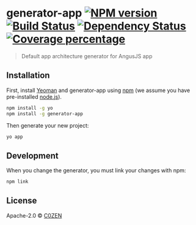 # generator-app [![NPM version][npm-image]][npm-url] [![Build Status][travis-image]][travis-url] [![Dependency Status][daviddm-image]][daviddm-url] [![Coverage percentage][coveralls-image]][coveralls-url]
> Default app architecture generator for AngusJS app

## Installation

First, install [Yeoman](http://yeoman.io) and generator-app using [npm](https://www.npmjs.com/) (we assume you have pre-installed [node.js](https://nodejs.org/)).

```bash
npm install -g yo
npm install -g generator-app
```

Then generate your new project:

```bash
yo app
```

## Development

When you change the generator, you must link your changes with npm:

```bash
npm link
```

## License

Apache-2.0 © [C0ZEN](http://www.geoffreytestelin.com/)


[npm-image]: https://badge.fury.io/js/generator-app.svg
[npm-url]: https://npmjs.org/package/generator-app
[travis-image]: https://travis-ci.org/C0ZEN/generator-app.svg?branch=master
[travis-url]: https://travis-ci.org/C0ZEN/generator-app
[daviddm-image]: https://david-dm.org/C0ZEN/generator-app.svg?theme=shields.io
[daviddm-url]: https://david-dm.org/C0ZEN/generator-app
[coveralls-image]: https://coveralls.io/repos/C0ZEN/generator-app/badge.svg
[coveralls-url]: https://coveralls.io/r/C0ZEN/generator-app
